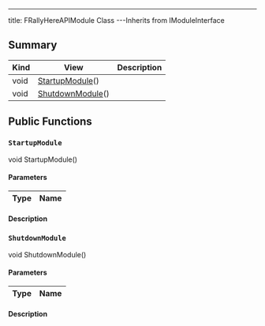 ---
title: FRallyHereAPIModule Class
---Inherits from IModuleInterface



## Summary
| Kind | View | Description |
|------|------|-------------|
|void|[StartupModule](/unreal-plugins/all/classfrallyhereapimodule/#classFRallyHereAPIModule_1a1c697e1799155ec506ef5b3a6eb5ec61)()||
|void|[ShutdownModule](/unreal-plugins/all/classfrallyhereapimodule/#classFRallyHereAPIModule_1a241949bcdd9825f1d988e7e554a46fed)()||
## Public Functions



### `StartupModule` <a id="classFRallyHereAPIModule_1a1c697e1799155ec506ef5b3a6eb5ec61"></a>

void StartupModule()

#### Parameters

| Type | Name |
|------|------|

#### Description






### `ShutdownModule` <a id="classFRallyHereAPIModule_1a241949bcdd9825f1d988e7e554a46fed"></a>

void ShutdownModule()

#### Parameters

| Type | Name |
|------|------|

#### Description







